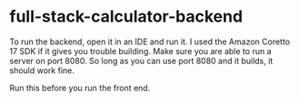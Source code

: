 # full-stack-calculator-backend

To run the backend, open it in an IDE and run it. I used the Amazon Coretto 17 SDK if it gives you trouble building. Make sure you are able to run a server on port 8080. So long as you can use port 8080 and it builds, it should work fine. 

Run this before you run the front end.
